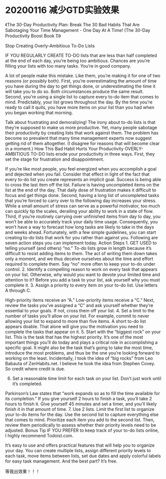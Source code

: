 
# 20200116 减少GTD实验效果

《The 30-Day Productivity Plan: Break The 30 Bad Habits That Are Sabotaging Your Time Management - One Day At A Time! (The 30-Day Productivity Boost Book 1)》

Stop Creating Overly-Ambitious To-Do Lists 

IF YOU REGULARLY CREATE TO-DO lists that are less than half completed at the end of each day, you’re being too ambitious. Chances are you’re filling your lists with too many tasks. You’re in good company.

A lot of people make this mistake. Like them, you’re making it for one of two reasons (or possibly both). First, you’re overestimating the amount of time you have during the day to get things done, or underestimating the time it will take you to do so. Both circumstances produce the same result. Second, you’re using a single list to capture every to-do item that comes to mind. Predictably, your list grows throughout the day. By the time you’re ready to call it quits, you have more items on your list than you had when you began working that morning. 

Talk about frustrating and demoralizing! The irony about to-do lists is that they’re supposed to make us more productive. Yet, many people sabotage their productivity by creating lists that work against them. The problem has become so prevalent that many time management experts now suggest getting rid of them altogether. (I disagree for reasons that will become clear in a moment.) How This Bad Habit Hurts Your Productivity OVERLY-AMBITIOUS TO-DO lists erode your productivity in three ways. First, they set the stage for frustration and disappointment.

If you’re like most people, you feel energized when you accomplish a goal and dejected when you fail. Consider that effect in light of the fact that every to-do list you create represents an implicit goal. Success is being able to cross the last item off the list. Failure is having uncompleted items on the list at the end of the day. That daily dose of frustration makes it difficult to focus and get things done. Second, having a long list of uncompleted tasks that you’re forced to carry over to the following day increases your stress. While a small amount of stress can serve as a powerful motivator, too much can quickly tip the scales, derailing your ability to work in a state of flow. Third, if you’re routinely carrying over unfinished items from day to day, you won’t be able to accurately track your daily time usage. Consequently, you won’t have a way to forecast how long tasks are likely to take in the days and weeks ahead. Fortunately, with a few simple guidelines, you can start creating to-do lists that work for you rather than against you. Following are seven action steps you can implement today. Action Steps 1. GET USED to telling yourself (and others) “no.” To-do lists grow in length because it’s difficult to resist adding items to them. The act of writing them down takes only a moment, and we thus deceive ourselves about the time and effort required to complete them. Say “no” more often to keep your to-do under control. 2. Identify a compelling reason to work on every task that appears on your list. Otherwise, why would you want to devote your limited time and attention to it? Before you add a task to your list, ask yourself why you must complete it. 3. Assign a priority to every item on your to-do list. Use letters A through C. 

High-priority items receive an “A.” Low-priority items receive a “C.” Next, review the tasks you’ve assigned a “C” and ask yourself whether they’re essential to your goals. If not, cross them off your list. 4. Set a limit to the number of tasks you’ll allow on your list. For example, commit to never allowing your list to expand to more than five items. A short to-do list appears doable. That alone will give you the motivation you need to complete the tasks that appear on it. 5. Start with the “biggest rock” on your list. This is the task that has the highest priority. It’s one of the most important things you’ll do today and plays a critical role in accomplishing a specific goal. It might also be the task that’s going to take the most time, introduce the most problems, and thus be the one you’re looking forward to working on the least. Incidentally, I took the idea of “big rocks” from Leo Babauta of ZenHabits.net. I believe he took the idea from Stephen Covey. So credit where credit is due.

6. Set a reasonable time limit for each task on your list. Don’t just work until it’s completed. 

Parkinson’s Law states that “work expands so as to fill the time available for its completion.” If you give yourself 2 hours to finish a task, you’ll take 2 hours to finish it. Give yourself 45 minutes and set a timer, and you’ll likely finish it in that amount of time. 7. Use 2 lists. Limit the first list to organize your to-do items for the day. Use the second list to capture everything else that comes to mind. Prioritize each item you add to the second list. Then, review them periodically to assess whether their priority levels need to be adjusted. Bonus Tip IF YOU PREFER to keep track of your to-do lists online, I highly recommend Todoist.com. 

It’s easy to use and offers practical features that will help you to organize your day. You can create multiple lists, assign different priority levels to each task, move items between lists, set due dates and apply colorful labels for easy task management. And the best part? It’s free.



等我出效果！！！
